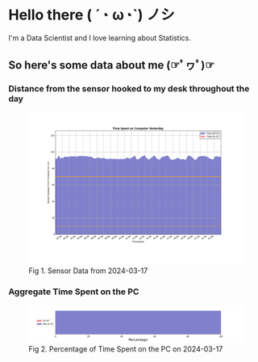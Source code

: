 
# Hello there ( ´◔ ω◔`) ノシ

I'm a Data Scientist and I love learning about Statistics.

## So here's some data about me (☞ﾟヮﾟ)☞


### Distance from the sensor hooked to my desk throughout the day
<figure>
  <picture>
    <source media="(prefers-color-scheme: dark)" srcset="Pi/readme/graphs/lineplot/dark-plot-2024-03-17.png">
    <source media="(prefers-color-scheme: light)" srcset="Pi/readme/graphs/lineplot/light-plot-2024-03-17.png">
    <img alt="Shows a black logo in light color mode and a white one in dark color mode." src="Pi/readme/graphs/lineplot/light-plot-2024-03-17.png">
  </picture>
  <figcaption>Fig 1. Sensor Data from 2024-03-17</figcaption>
</figure>



### Aggregate Time Spent on the PC
<figure>
  <picture>
    <source media="(prefers-color-scheme: dark)" srcset="Pi/readme/graphs/barplot/dark-plot-2024-03-17.png">
    <source media="(prefers-color-scheme: light)" srcset="Pi/readme/graphs/barplot/light-plot-2024-03-17.png">
    <img alt="Shows a black logo in light color mode and a white one in dark color mode." src="Pi/readme/graphs/barplot/light-plot-2024-03-17.png">
  </picture>
  <figcaption>Fig 2. Percentage of Time Spent on the PC on 2024-03-17</figcaption>
</figure>
